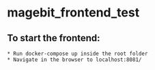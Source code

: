 # magebit_frontend_test

## To start the frontend:

    * Run docker-compose up inside the root folder
    * Navigate in the browser to localhost:8081/
